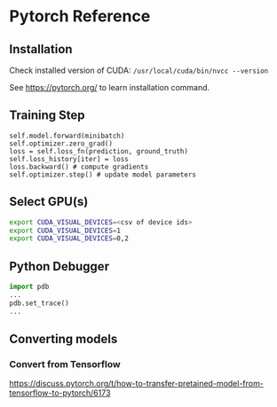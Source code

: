 # Pytorch Reference
## Installation
Check installed version of CUDA: `/usr/local/cuda/bin/nvcc --version`

See https://pytorch.org/ to learn installation command.


## Training Step
```
self.model.forward(minibatch)
self.optimizer.zero_grad()
loss = self.loss_fn(prediction, ground_truth)
self.loss_history[iter] = loss
loss.backward() # compute gradients
self.optimizer.step() # update model parameters
```

## Select GPU(s)
```bash
export CUDA_VISUAL_DEVICES=<csv of device ids>
export CUDA_VISUAL_DEVICES=1
export CUDA_VISUAL_DEVICES=0,2
```

## Python Debugger
```python
import pdb
...
pdb.set_trace()
...
```

## Converting models
### Convert from Tensorflow
https://discuss.pytorch.org/t/how-to-transfer-pretained-model-from-tensorflow-to-pytorch/6173
<!--stackedit_data:
eyJoaXN0b3J5IjpbLTE0OTkzOTIyNiwxMDI0MjA0NTk0LC0xOD
ExOTM3MDE2LDM2NDkyMjk2OF19
-->